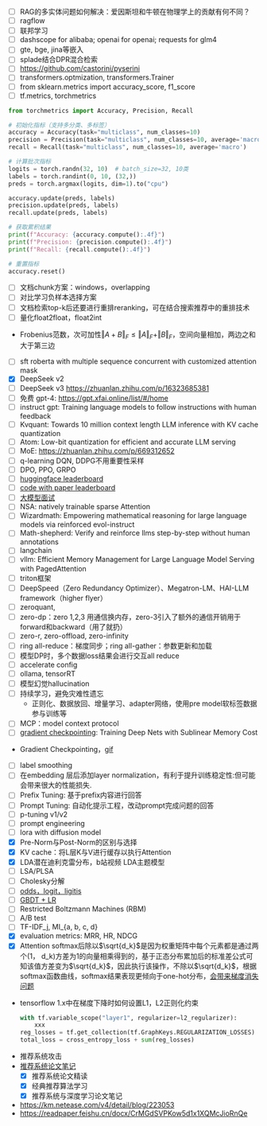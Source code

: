 - [ ] RAG的多实体问题如何解决：爱因斯坦和牛顿在物理学上的贡献有何不同？
- [ ] ragflow
- [ ] 联邦学习
- [ ] dashscope for alibaba; openai for openai; requests for glm4
- [ ] gte, bge, jina等嵌入
- [ ] splade结合DPR混合检索
- [ ] https://github.com/castorini/pyserini
- [ ] transformers.optmization, transformers.Trainer
- [ ] from sklearn.metrics import accuracy_score, f1_score
- [ ] tf.metrics, torchmetrics
```python
from torchmetrics import Accuracy, Precision, Recall

# 初始化指标（支持多分类、多标签）
accuracy = Accuracy(task="multiclass", num_classes=10)
precision = Precision(task="multiclass", num_classes=10, average='macro')
recall = Recall(task="multiclass", num_classes=10, average='macro')

# 计算批次指标
logits = torch.randn(32, 10)  # batch_size=32, 10类
labels = torch.randint(0, 10, (32,))
preds = torch.argmax(logits, dim=1).to("cpu")

accuracy.update(preds, labels)
precision.update(preds, labels)
recall.update(preds, labels)

# 获取累积结果
print(f"Accuracy: {accuracy.compute():.4f}")
print(f"Precision: {precision.compute():.4f}")
print(f"Recall: {recall.compute():.4f}")

# 重置指标
accuracy.reset()
```
- [ ] 文档chunk方案：windows，overlapping
- [ ] 对比学习负样本选择方案
- [ ] 文档检索top-k后还要进行重排reranking，可在结合搜索推荐中的重排技术
- [ ] 量化float2float，float2int
- Frobenius范数，次可加性$\Vert A+B \Vert_{F}\le \Vert A \Vert_F + \Vert B \Vert_F$，空间向量相加，两边之和大于第三边
- [ ] sft roberta with multiple sequence concurrent with customized attention mask
- [x] DeepSeek v2
- [ ] DeepSeek v3 https://zhuanlan.zhihu.com/p/16323685381
- [ ] 免费 gpt-4: https://gpt.xfai.online/list/#/home
- [ ] instruct gpt: Training language models to follow instructions with human feedback
- [ ] Kvquant: Towards 10 million context length LLM inference with KV cache quantization
- [ ] Atom: Low-bit quantization for efficient and accurate LLM serving
- [ ] MoE: https://zhuanlan.zhihu.com/p/669312652
- [ ] q-learning DQN, DDPG不用重要性采样
- [ ] DPO, PPO, GRPO
- [ ] [huggingface leaderboard](https://huggingface.co/spaces?q=leaderboard)
- [ ] [code with paper leaderboard](https://paperswithcode.com/sota)
- [ ] [大模型面试](https://zhuanlan.zhihu.com/p/691588703)
- [ ] NSA: natively trainable sparse Attention
- [ ] Wizardmath: Empowering mathematical reasoning for large language models via reinforced evol-instruct
- [ ] Math-shepherd: Verify and reinforce llms step-by-step without human annotations
- [ ] langchain
- [ ] vllm: Efficient Memory Management for Large Language Model Serving with PagedAttention
- [ ] triton框架
- [ ] DeepSpeed（Zero Redundancy Optimizer）、Megatron-LM、HAI-LLM framework（higher flyer）
- [ ] zeroquant, 
- [ ] zero-dp：zero 1,2,3 用通信换内存，zero-3引入了额外的通信开销用于forward和backward（用了就扔）
- [ ] zero-r, zero-offload, zero-infinity
- [ ] ring all-reduce：梯度同步；ring all-gather：参数更新和加载
- [ ] 模型DP时，多个数据loss结果会进行交互all reduce
- [ ] accelerate config
- [ ] ollama, tensorRT
- [ ] 模型幻觉hallucination
- [ ] 持续学习，避免灾难性遗忘
    - 正则化、数据放回、增量学习、adapter网络，使用pre model软标签数据参与训练等
- [ ] MCP：model context protocol
- [ ] [gradient checkpointing](https://www.bilibili.com/video/BV1nJ4m1M7Qw/?spm_id_from=333.1387.search.video_card.click&vd_source=782e4c31fc5e63b7cb705fa371eeeb78): Training Deep Nets with Sublinear Memory Cost
- Gradient Checkpointing，[gif](https://pic3.zhimg.com/v2-1679b74a85687cdb250e532931bb266a_b.webp)
- [ ] label smoothing
- [ ] 在embedding 层后添加layer normalization，有利于提升训练稳定性:但可能会带来很大的性能损失.
- [ ] Prefix Tuning: 基于prefix内容进行回答
- [ ] Prompt Tuning: 自动化提示工程，改动prompt完成问题的回答
- [ ] p-tuning v1/v2
- [ ] prompt engineering
- [ ] lora with diffusion model 
- [x] Pre-Norm与Post-Norm的区别与选择
- [x] KV cache：将L层K与V进行缓存以执行Attention
- [x] LDA潜在迪利克雷分布，b站视频 LDA主题模型
- [ ] LSA/PLSA
- [ ] Cholesky分解
- [ ] [odds，logit，ligitis](https://zhuanlan.zhihu.com/p/435912211)
- [ ] [GBDT + LR](https://www.cnblogs.com/wkang/p/9657032.html)
- [ ] Restricted Boltzmann Machines (RBM)
- [ ] A/B test
- [ ] TF-IDF_j, MI_{a, b, c, d}
- [x] evaluation metrics: MRR, HR, NDCG
- [x] Attention softmax后除以$\sqrt{d_k}$是因为权重矩阵中每个元素都是通过两个(1， d_k)方差为1的向量相乘得到的，基于正态分布累加后的标准差公式可知该值方差变为$\sqrt{d_k}$，因此执行该操作，不除以$\sqrt{d_k}$，根据softmax函数曲线，softmax结果表现更倾向于one-hot分布，[会带来梯度消失问题](https://spaces.ac.cn/archives/8620/comment-page-4#comment-24076)
- tensorflow 1.x中在梯度下降时如何设置L1，L2正则化约束
    ```python
    with tf.variable_scope("layer1", regularizer=l2_regularizer):
        xxx
    reg_losses = tf.get_collection(tf.GraphKeys.REGULARIZATION_LOSSES)
    total_loss = cross_entropy_loss + sum(reg_losses)
    ```
- 推荐系统攻击
- [推荐系统论文笔记](https://github.com/Doragd/Algorithm-Practice-in-Industry/blob/main/%E6%90%9C%E5%B9%BF%E6%8E%A8%E7%AE%97%E6%B3%95%E7%B3%BB%E5%88%97%E4%B8%B2%E8%AE%B2.md#%E6%8E%A8%E8%8D%90%E7%B3%BB%E7%BB%9F%E8%AE%BA%E6%96%87%E7%AC%94%E8%AE%B0)
    - [x] 推荐系统论文精读
    - [x] 经典推荐算法学习
    - [x] 推荐系统与深度学习论文笔记
- https://km.netease.com/v4/detail/blog/223053  
- https://readpaper.feishu.cn/docx/CrMGdSVPKow5d1x1XQMcJioRnQe
